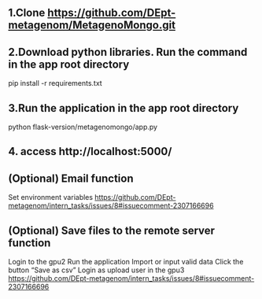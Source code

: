## 1.Clone https://github.com/DEpt-metagenom/MetagenoMongo.git

## 2.Download python libraries. Run the command in the app root directory
pip install -r requirements.txt
## 3.Run the application in the app root directory
python flask-version/metagenomongo/app.py

## 4. access http://localhost:5000/

## (Optional) Email function
Set environment variables
https://github.com/DEpt-metagenom/intern_tasks/issues/8#issuecomment-2307166696

## (Optional) Save files to the remote server function
Login to the gpu2
Run the application
Import or input valid data
Click the button “Save as csv”
Login as upload user in the gpu3
https://github.com/DEpt-metagenom/intern_tasks/issues/8#issuecomment-2307166696

